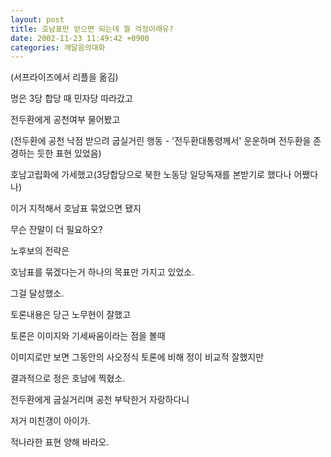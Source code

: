 ```yaml
---
layout: post
title: 호남표만 얻으면 되는데 뭘 걱정이래유?
date: 2002-11-23 11:49:42 +0900
categories: 깨달음의대화
---
```

(서프라이즈에서 리플을 옮김)
  

  
멍은 3당 합당 때 민자당 따라갔고
  
전두환에게 공천여부 물어봤고
  
(전두환에 공천 낙점 받으려 굽실거린 행동 - '전두환대통령께서' 운운하며 전두환을 존경하는 듯한 표현 있었음)
  
호남고립화에 가세했고(3당합당으로 북한 노동당 일당독재를 본받기로 했다나 어쨌다나)
  

  
이거 지적해서 호남표 묶었으면 됐지
  
무슨 잔말이 더 필요하오?
  

  
노후보의 전략은
  
호남표를 묶겠다는거 하나의 목표만 가지고 있었소.
  
그걸 달성했소.
  

  
토론내용은 당근 노무현이 잘했고
  
토론은 이미지와 기세싸움이라는 점을 볼때
  
이미지로만 보면 그동안의 사오정식 토론에 비해 정이 비교적 잘했지만
  
결과적으로 정은 호남에 찍혔소.
  
전두환에게 굽실거리며 공천 부탁한거 자랑하다니
  
저거 미친갱이 아이가.
  

  

  
적나라한 표현 양해 바라오.